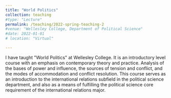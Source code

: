```yaml
---
title: "World Politics"
collection: teaching
#type: "Lecture"
permalink: /teaching/2022-spring-teaching-2
#venue: "Wellesley College, Department of Political Science"
#date: 2022-01-01
# location: "Virtual"

---
```


I have taught "World Politics" at Wellesley College. It is an introductory level course with an emphasis on contemporary theory and practice. Analysis of the bases of power and influence, the sources of tension and conflict, and the modes of accommodation and conflict resolution. This course serves as an introduction to the international relations subfield in the political science department, and also as a means of fulfilling the political science core requirement of the international relations major.

